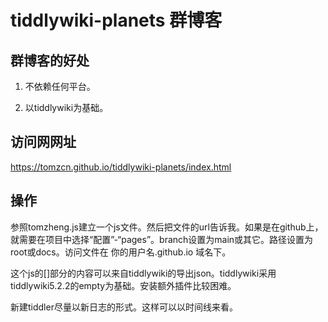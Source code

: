# tiddlywiki-planets 群博客

## 群博客的好处

1. 不依赖任何平台。

2. 以tiddlywiki为基础。

## 访问网网址

https://tomzcn.github.io/tiddlywiki-planets/index.html

## 操作

参照tomzheng.js建立一个js文件。然后把文件的url告诉我。如果是在github上，就需要在项目中选择“配置”-“pages”。branch设置为main或其它。路径设置为root或docs。访问文件在 你的用户名.github.io 域名下。

这个js的[]部分的内容可以来自tiddlywiki的导出json。tiddlywiki采用tiddlywiki5.2.2的empty为基础。安装额外插件比较困难。

新建tiddler尽量以新日志的形式。这样可以以时间线来看。